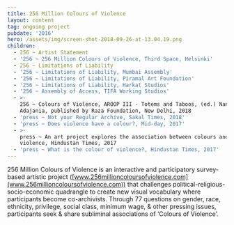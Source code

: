 ```yaml
---
title: 256 Million Colours of Violence
layout: content
tag: ongoing project
pubdate: '2016'
hero: /assets/img/screen-shot-2018-09-26-at-13.04.19.png
children:
  - 256 ~ Artist Statement
  - '256 ~ 256 Million Colours of Violence, Third Space, Helsinki'
  - 256 ~ Limitations of Liability
  - '256 ~ Limitations of Liability, Mumbai Assembly'
  - '256 ~ Limitations of Liability, Piramal Art Foundation'
  - '256 ~ Limitations of Liability, Harkat Studios'
  - '256 ~ Assembly of Access, TIFA Working Studios'
  - >-
    256 ~ Colours of Violence, AROOP III - Totems and Taboos, (ed.) Nancy
    Adajania, published by Raza Foundation, New Delhi, 2018
  - 'press ~ Not your Regular Archive, Sakal Times, 2018'
  - 'press ~ Does violence have a colour?, Mid-day, 2017'
  - >-
    press ~ An art project explores the association between colours and
    violence, Hindustan Times, 2017
  - 'press ~ What is the colour of violence?, Hindustan Times, 2017'
---
```

256 Million Colours of Violence is an interactive and participatory survey-based artistic project ([www.256millioncoloursofviolence.com](www.256millioncoloursofviolence.com)) that challenges political-religious-socio-economic quadrangle to create new visual vocabulary where participants become co-archivists. Through 77 questions on gender, race, ethnicity, privilege, social class, minimum wage, & other pressing issues, participants seek & share subliminal associations of ‘Colours of Violence’.
